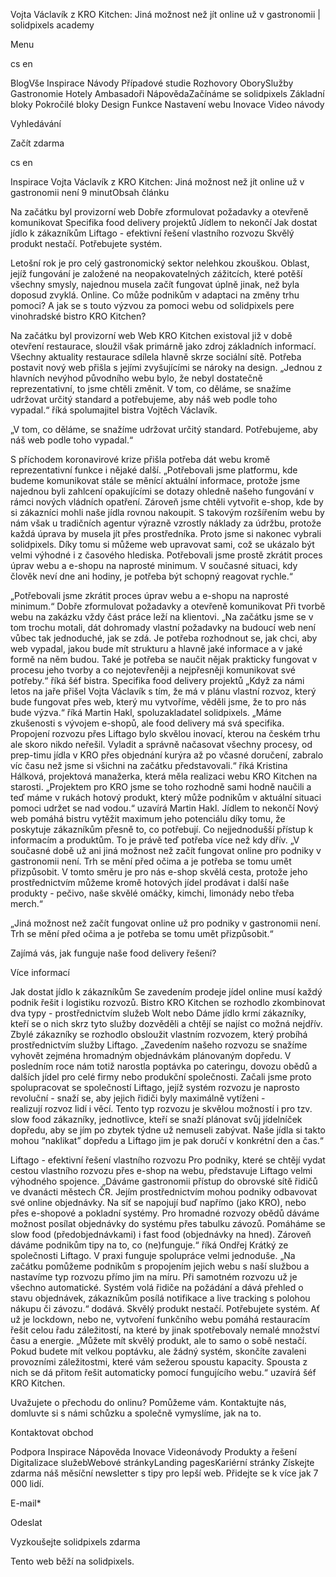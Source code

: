 <p>Vojta Václavík z KRO Kitchen: Jiná možnost než jít online už v gastronomii  | solidpixels academy</p>
<p>Menu</p>
<p>cs en</p>
<p>BlogVše Inspirace Návody Případové studie Rozhovory OborySlužby Gastronomie Hotely Ambasadoři NápovědaZačínáme se solidpixels Základní bloky Pokročilé bloky Design Funkce Nastavení webu Inovace Video návody</p>
<p>Vyhledávání</p>
<p>Začít zdarma</p>
<p>cs en</p>
<p>Inspirace
Vojta Václavík z KRO Kitchen: Jiná možnost než jít online už v gastronomii není
9 minutObsah článku</p>
<p>Na začátku byl provizorní web
Dobře zformulovat požadavky a otevřeně komunikovat
Specifika food delivery projektů
Jídlem to nekončí
Jak dostat jídlo k zákazníkům
Liftago - efektivní řešení vlastního rozvozu
Skvělý produkt nestačí. Potřebujete systém.</p>
<p>Letošní rok je pro celý gastronomický sektor nelehkou zkouškou. Oblast, jejíž fungování je založené na neopakovatelných zážitcích, které potěší všechny smysly, najednou musela začít fungovat úplně jinak, než byla doposud zvyklá. Online. Co může podnikům v adaptaci na změny trhu pomoci? A jak se s touto výzvou za pomoci webu od solidpixels pere vinohradské bistro KRO Kitchen?</p>
<p>Na začátku byl provizorní web
Web KRO Kitchen existoval již v době otevření restaurace, sloužil však primárně jako zdroj základních informací. Všechny aktuality restaurace sdílela hlavně skrze sociální sítě. Potřeba postavit nový web přišla s jejími zvyšujícími se nároky na design. „Jednou z hlavních nevýhod původního webu bylo, že nebyl dostatečně reprezentativní, to jsme chtěli změnit. V tom, co děláme, se snažíme udržovat určitý standard a potřebujeme, aby náš web podle toho vypadal.“ říká spolumajitel bistra Vojtěch Václavík.</p>
<p>„V tom, co děláme, se snažíme udržovat určitý standard. Potřebujeme, aby náš web podle toho vypadal.“</p>
<p>S příchodem koronavirové krize přišla potřeba dát webu kromě reprezentativní funkce i nějaké další. „Potřebovali jsme platformu, kde budeme komunikovat stále se měnící aktuální informace, protože jsme najednou byli zahlcení opakujícími se dotazy ohledně našeho fungování v rámci nových vládních opatření. Zároveň jsme chtěli vytvořit e-shop, kde by si zákazníci mohli naše jídla rovnou nakoupit. S takovým rozšířením webu by nám však u tradičních agentur výrazně vzrostly náklady za údržbu, protože každá úprava by musela jít přes prostředníka. Proto jsme si nakonec vybrali solidpixels. Díky tomu si můžeme web upravovat sami, což se ukázalo být velmi výhodné i z časového hlediska. Potřebovali jsme prostě zkrátit proces úprav webu a e-shopu na naprosté minimum. V současné situaci, kdy člověk neví dne ani hodiny, je potřeba být schopný reagovat rychle.“</p>
<p>„Potřebovali jsme zkrátit proces úprav webu a e-shopu na naprosté minimum.“
Dobře zformulovat požadavky a otevřeně komunikovat
Při tvorbě webu na zakázku vždy část práce leží na klientovi. „Na začátku jsme se v tom trochu motali, dát dohromady vlastní požadavky na budoucí web není vůbec tak jednoduché, jak se zdá. Je potřeba rozhodnout se, jak chci, aby web vypadal, jakou bude mít strukturu a hlavně jaké informace a v jaké formě na něm budou. Také je potřeba se naučit nějak prakticky fungovat v procesu jeho tvorby a co nejotevřeněji a nejpřesněji komunikovat své potřeby.“ říká šéf bistra.
Specifika food delivery projektů
„Když za námi letos na jaře přišel Vojta Václavík s tím, že má v plánu vlastní rozvoz, který bude fungovat přes web, který mu vytvoříme, věděli jsme, že to pro nás bude výzva.“ říká Martin Hakl, spoluzakladatel solidpixels. „Máme zkušenosti s vývojem e-shopů, ale food delivery má svá specifika. Propojení rozvozu přes Liftago bylo skvělou inovací, kterou na českém trhu ale skoro nikdo neřešil. Vyladit a správně načasovat všechny procesy, od prep-timu jídla v KRO přes objednání kurýra až po včasné doručení, zabralo víc času než jsme si všichni na začátku představovali.“ říká Kristina Hálková, projektová manažerka, která měla realizaci webu KRO Kitchen na starosti. „Projektem pro KRO jsme se toho rozhodně sami hodně naučili a teď máme v rukách hotový produkt, který může podnikům v aktuální situaci pomoci udržet se nad vodou.“ uzavírá Martin Hakl.
Jídlem to nekončí
Nový web pomáhá bistru vytěžit maximum jeho potenciálu díky tomu, že poskytuje zákazníkům přesně to, co potřebují. Co nejjednodušší přístup k informacím a produktům. To je právě teď potřeba více než kdy dřív. „V současné době už ani jiná možnost než začít fungovat online pro podniky v gastronomii není. Trh se mění před očima a je potřeba se tomu umět přizpůsobit. V tomto směru je pro nás e-shop skvělá cesta, protože jeho prostřednictvím můžeme kromě hotových jídel prodávat i další naše produkty - pečivo, naše skvělé omáčky, kimchi, limonády nebo třeba merch.“</p>
<p>„Jiná možnost než začít fungovat online už pro podniky v gastronomii není. Trh se mění před očima a je potřeba se tomu umět přizpůsobit.“</p>
<p>Zajímá vás, jak funguje naše food delivery řešení?</p>
<p>Více informací</p>
<p>Jak dostat jídlo k zákazníkům
Se zavedením prodeje jídel online musí každý podnik řešit i logistiku rozvozů. Bistro KRO Kitchen se rozhodlo zkombinovat dva typy - prostřednictvím služeb Wolt nebo Dáme jídlo krmí zákazníky, kteří se o nich skrz tyto služby dozvěděli a chtějí se najíst co možná nejdřív. Zbylé zákazníky se rozhodlo obsloužit vlastním rozvozem, který probíhá prostřednictvím služby Liftago. „Zavedením našeho rozvozu se snažíme vyhovět zejména hromadným objednávkám plánovaným dopředu. V posledním roce nám totiž narostla poptávka po cateringu, dovozu obědů a dalších jídel pro celé firmy nebo produkční společnosti. Začali jsme proto spolupracovat se společností Liftago, jejíž systém rozvozu je naprosto revoluční - snaží se, aby jejich řidiči byly maximálně vytíženi - realizují rozvoz lidí i věcí. Tento typ rozvozu je skvělou možností i pro tzv. slow food zákazníky, jednotlivce, kteří se snaží plánovat svůj jídelníček dopředu, aby se jím po zbytek týdne už nemuseli zabývat. Naše jídla si takto mohou “naklikat” dopředu a Liftago jim je pak doručí v konkrétní den a čas.“</p>
<p>Liftago - efektivní řešení vlastního rozvozu
Pro podniky, které se chtějí vydat cestou vlastního rozvozu přes e-shop na webu, představuje Liftago velmi výhodného spojence. „Dáváme gastronomii přístup do obrovské sítě řidičů ve dvanácti městech ČR. Jejím prostřednictvím mohou podniky odbavovat své online objednávky. Na síť se napojují buď napřímo (jako KRO), nebo přes e-shopové a pokladní systémy. Pro hromadné rozvozy obědů dáváme možnost posílat objednávky do systému přes tabulku závozů. Pomáháme se slow food (předobjednávkami) i fast food (objednávky na hned). Zároveň dáváme podnikům tipy na to, co (ne)funguje.“ říká Ondřej Krátký ze společnosti Liftago. V praxi funguje spolupráce velmi jednoduše. „Na začátku pomůžeme podnikům s propojením jejich webu s naší službou a nastavíme typ rozvozu přímo jim na míru. Při samotném rozvozu už je všechno automatické. Systém volá řidiče na požádání a dává přehled o stavu objednávek, zákazníkům posílá notifikace a live tracking s polohou nákupu či závozu.“ dodává.
Skvělý produkt nestačí. Potřebujete systém.
Ať už je lockdown, nebo ne, vytvoření funkčního webu pomáhá restauracím řešit celou řadu záležitostí, na které by jinak spotřebovaly nemalé množství času a energie. „Můžete mít skvělý produkt, ale to samo o sobě nestačí. Pokud budete mít velkou poptávku, ale žádný systém, skončíte zavaleni provozními záležitostmi, které vám sežerou spoustu kapacity. Spousta z nich se dá přitom řešit automaticky pomocí fungujícího webu.“ uzavírá šéf KRO Kitchen.</p>
<p>Uvažujete o přechodu do onlinu? Pomůžeme vám. Kontaktujte nás, domluvte si s námi schůzku a společně vymyslíme, jak na to.</p>
<p>Kontaktovat obchod</p>
<p>Podpora
 Inspirace
Nápověda
Inovace
Videonávody
 Produkty a řešení
 Digitalizace služebWebové stránkyLanding pagesKariérní stránky Získejte zdarma náš měsíční newsletter s tipy pro lepší web. Přidejte se k více jak 7 000 lidí.</p>
<p>E-mail*</p>
<p>Odeslat</p>
<p>Vyzkoušejte solidpixels zdarma</p>
<p>Tento web běží na solidpixels.</p>